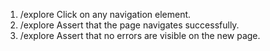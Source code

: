 1. /explore Click on any navigation element.
2. /explore Assert that the page navigates successfully.
3. /explore Assert that no errors are visible on the new page.
